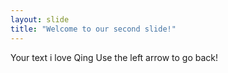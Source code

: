 ```yaml
---
layout: slide
title: "Welcome to our second slide!"
---
```

Your text i love Qing
Use the left arrow to go back!
